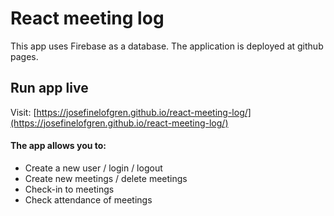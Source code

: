 # React meeting log

This app uses Firebase as a database. The application is deployed at github pages.

## Run app live 

Visit: [https://josefinelofgren.github.io/react-meeting-log/](https://josefinelofgren.github.io/react-meeting-log/)


#### The app allows you to:

- Create a new user / login / logout
- Create new meetings / delete meetings
- Check-in to meetings
- Check attendance of meetings
